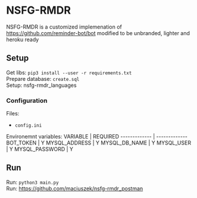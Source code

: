 # NSFG-RMDR

NSFG-RMDR is a customized implemenation of https://github.com/reminder-bot/bot modified to be unbranded, lighter and heroku ready

## Setup

Get libs: `pip3 install --user -r requirements.txt`\
Prepare database: `create.sql`\
Setup: nsfg-rmdr_languages

### Configuration

Files:
* `config.ini` 

Environemnt variables:
VARIABLE | REQUIRED
------------- | -------------
BOT_TOKEN | Y
MYSQL_ADDRESS | Y
MYSQL_DB_NAME | Y
MYSQL_USER | Y
MYSQL_PASSWORD | Y

## Run

Run: `python3 main.py`\
Run: https://github.com/maciuszek/nsfg-rmdr_postman
